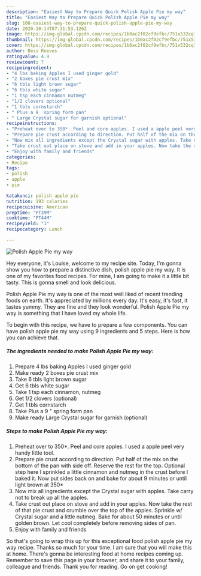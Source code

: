 ```yaml
---
description: "Easiest Way to Prepare Quick Polish Apple Pie my way"
title: "Easiest Way to Prepare Quick Polish Apple Pie my way"
slug: 108-easiest-way-to-prepare-quick-polish-apple-pie-my-way
date: 2020-10-14T07:31:53.126Z
image: https://img-global.cpcdn.com/recipes/1b0ac2f02cf9efbc/751x532cq70/polish-apple-pie-my-way-recipe-main-photo.jpg
thumbnail: https://img-global.cpcdn.com/recipes/1b0ac2f02cf9efbc/751x532cq70/polish-apple-pie-my-way-recipe-main-photo.jpg
cover: https://img-global.cpcdn.com/recipes/1b0ac2f02cf9efbc/751x532cq70/polish-apple-pie-my-way-recipe-main-photo.jpg
author: Bess Reeves
ratingvalue: 4.9
reviewcount: 7
recipeingredient:
- "4 lbs baking Apples I used ginger gold"
- "2 boxes pie crust mix"
- "6 tbls light brown sugar"
- "6 tbls white sugar"
- "1 tsp each cinnamon nutmeg"
- "1/2 clovers optional"
- "1 tbls cornstarch"
- " Plus a 9  spring form pan"
- " Large Crystal sugar for garnish optional"
recipeinstructions:
- "Preheat over to 350*. Peel and core apples. I used a apple peel very handy little tool."
- "Prepare pie crust according to direction. Put half of the mix on the bottom of the pan with side off. Reserve the rest for the top. Optional step here I sprinkled a little cinnamon and nutmeg in the crust before I baked it. Now put sides back on and bake for about 9 minutes or until light brown at 350*"
- "Now mix all ingredients except the Crystal sugar with apples. Take carry not to break up all the apples."
- "Take crust out place on stove and add in your apples. Now take the rest of that pie crust and crumble over the top of the apples. Sprinkle w/ Crystal sugar and a little nutmeg. Bake for about 50 minutes or until golden brown. Let cool completely before removing sides of pan."
- "Enjoy with family and friends"
categories:
- Recipe
tags:
- polish
- apple
- pie

katakunci: polish apple pie 
nutrition: 193 calories
recipecuisine: American
preptime: "PT39M"
cooktime: "PT44M"
recipeyield: "1"
recipecategory: Lunch

---
```



![Polish Apple Pie my way](https://img-global.cpcdn.com/recipes/1b0ac2f02cf9efbc/751x532cq70/polish-apple-pie-my-way-recipe-main-photo.jpg)

Hey everyone, it's Louise, welcome to my recipe site. Today, I'm gonna show you how to prepare a distinctive dish, polish apple pie my way. It is one of my favorites food recipes. For mine, I am going to make it a little bit tasty. This is gonna smell and look delicious.



Polish Apple Pie my way is one of the most well liked of recent trending foods on earth. It's appreciated by millions every day. It's easy, it's fast, it tastes yummy. They are fine and they look wonderful. Polish Apple Pie my way is something that I have loved my whole life.


To begin with this recipe, we have to prepare a few components. You can have polish apple pie my way using 9 ingredients and 5 steps. Here is how you can achieve that.

<!--inarticleads1-->

##### The ingredients needed to make Polish Apple Pie my way:

1. Prepare 4 lbs baking Apples I used ginger gold
1. Make ready 2 boxes pie crust mix
1. Take 6 tbls light brown sugar
1. Get 6 tbls white sugar
1. Take 1 tsp each cinnamon, nutmeg
1. Get 1/2 clovers (optional)
1. Get 1 tbls cornstarch
1. Take  Plus a 9 &#34; spring form pan
1. Make ready  Large Crystal sugar for garnish (optional)




<!--inarticleads2-->

##### Steps to make Polish Apple Pie my way:

1. Preheat over to 350*. Peel and core apples. I used a apple peel very handy little tool.
1. Prepare pie crust according to direction. Put half of the mix on the bottom of the pan with side off. Reserve the rest for the top. Optional step here I sprinkled a little cinnamon and nutmeg in the crust before I baked it. Now put sides back on and bake for about 9 minutes or until light brown at 350*
1. Now mix all ingredients except the Crystal sugar with apples. Take carry not to break up all the apples.
1. Take crust out place on stove and add in your apples. Now take the rest of that pie crust and crumble over the top of the apples. Sprinkle w/ Crystal sugar and a little nutmeg. Bake for about 50 minutes or until golden brown. Let cool completely before removing sides of pan.
1. Enjoy with family and friends




So that's going to wrap this up for this exceptional food polish apple pie my way recipe. Thanks so much for your time. I am sure that you will make this at home. There's gonna be interesting food at home recipes coming up. Remember to save this page in your browser, and share it to your family, colleague and friends. Thank you for reading. Go on get cooking!
